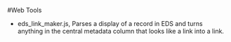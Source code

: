 
#Web Tools


- eds_link_maker.js, Parses a display of a record in EDS and turns anything in the central metadata column that looks like a link into a link.